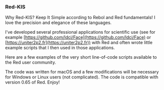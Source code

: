 ### Red-KIS
Why Red-KIS? Keep It Simple according to Rebol and Red fundamentals! I love the precision and elegance of these languages.

I've developed several professional applications for scientific use (see for example [https://github.com/ldci/Face](https://github.com/ldci/Face) or [https://uniter2p2.fr](https://uniter2p2.fr)) with Red and often wrote little example scripts that I then used in those applications. 

Here are a few examples of the very short line-of-code scripts available to the Red user community.

The code was written for macOS and a few modifications will be necessary for Windows or Linux users (not complicated).
The code is compatible with version 0.65 of Red. Enjoy!
